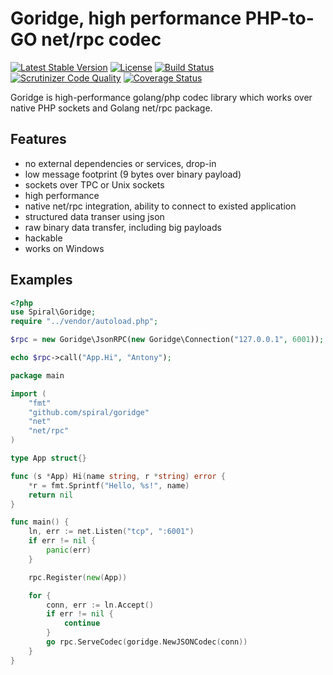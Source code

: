 Goridge, high performance PHP-to-GO net/rpc codec
=================================================
[![Latest Stable Version](https://poser.pugx.org/spiral/goridge/v/stable)](https://packagist.org/packages/spiral/goridge) 
[![License](https://poser.pugx.org/spiral/goridge/license)](https://packagist.org/packages/spiral/goridge) 
[![Build Status](https://travis-ci.org/spiral/goridge.svg?branch=master)](https://travis-ci.org/spiral/goridge)
[![Scrutinizer Code Quality](https://scrutinizer-ci.com/g/spiral/goridge/badges/quality-score.png)](https://scrutinizer-ci.com/g/spiral/goridge/?branch=master)
[![Coverage Status](https://coveralls.io/repos/github/spiral/goridge/badge.svg?branch=master)](https://coveralls.io/github/spiral/goridge?branch=master)

Goridge is high-performance golang/php codec library which works over native PHP sockets and Golang net/rpc package.

Features
--------
 - no external dependencies or services, drop-in
 - low message footprint (9 bytes over binary payload)
 - sockets over TPC or Unix sockets
 - high performance
 - native net/rpc integration, ability to connect to existed application
 - structured data transer using json
 - raw binary data transfer, including big payloads
 - hackable
 - works on Windows

Examples
--------
```php
<?php
use Spiral\Goridge;
require "../vendor/autoload.php";

$rpc = new Goridge\JsonRPC(new Goridge\Connection("127.0.0.1", 6001));

echo $rpc->call("App.Hi", "Antony");
```

```go
package main

import (
	"fmt"
	"github.com/spiral/goridge"
	"net"
	"net/rpc"
)

type App struct{}

func (s *App) Hi(name string, r *string) error {
	*r = fmt.Sprintf("Hello, %s!", name)
	return nil
}

func main() {
	ln, err := net.Listen("tcp", ":6001")
	if err != nil {
		panic(err)
	}

	rpc.Register(new(App))

	for {
		conn, err := ln.Accept()
		if err != nil {
			continue
		}
		go rpc.ServeCodec(goridge.NewJSONCodec(conn))
	}
}
```

